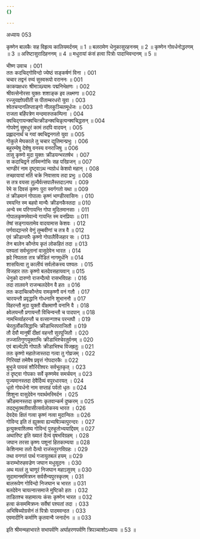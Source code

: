 ```yaml
---
{}

---
```



अध्यायः 053

कृष्णेन बालकैः सह विहृत्य कालियमर्दनम् ॥ 1 ॥ बलरामेण धेनुकासुरहननम् ॥ 2 ॥ कृष्णेन गोवर्धनोद्धरणम् ॥ 3 ॥ अरिष्टासुरादिहननम् ॥ 4 ॥ मधुरायां कंसं हत्वा पित्रोः पादाभिवन्दनम् ॥ 5 ॥
	
भीष्ण उवाच ।	001  
ततः कदचिद्गोविन्दो ज्येष्ठं सङ्कर्षणं विना ।	001  
चचार तद्वनं रम्यं सुस्वरूपो वराननः ॥	001  
काकपक्षधरः श्रीमाञ्छ्यामः पद्मनिभेक्षणः ।	002  
श्रीवत्सेनोरसा युक्तः शशाङ्क इव लक्ष्मणा ॥	002  
रज्जुयज्ञोपवीती स पीताम्बरधरो युवा ।	003  
श्वेतचन्दनलिप्ताङ्गो नीलकुञ्चितमूर्धजः ॥	003  
राजता बर्हिपत्रेण मन्दमारुतकम्पिना ।	004  
क्वचिद्गायन्क्वचित्क्रीडन्क्वचिन्नृत्यन्क्वचिद्धसन् ॥	004  
गोपवेणुं सुमधुरं कामं तदपि वादयन् ।	005  
प्रह्लादनार्थं च गवां क्वचिद्वनगतो युवा ॥	005  
गोकुले मेघकाले तु चचार द्युतिमान्प्रभुः ।	006  
बहुरम्येषु देशेषु वनस्य वनराजिषु ॥	006  
तासु कृष्णो मुदा युक्तः क्रीडयन्भरतर्षभ ।	007  
स कदाचिद्वने तस्मिन्गोभिः सह परिव्रजन् ॥	007  
भाण्डीरं नाम दृष्ट्वाऽथ न्यग्रोधं केशवो महान् ।	008  
तच्छायायां मतिं चक्रे निवासाय तदा प्रभुः ॥	008  
स तत्र वयसा तुल्यैर्वत्सपालैस्तदाऽनघ ।	009  
रेमे स दिवसं कृष्णः पुरा स्वर्गगतो यथा ॥	009  
तं क्रीडमानं गोपालाः कृष्णं भाण्डीरवासिनः ।	010  
रमयन्ति स्म बहवो मान्यैः क्रीडनकैस्तदा ॥	010  
अन्ये स्म परिगायन्ति गोपा मुदितमानसाः ।	011  
गोपालकृष्णमेवान्ये गायन्ति स्म वनप्रियाः ॥	011  
तेषां सङ्गायतामेव वादयामास केशवः ।	012  
पर्णवाद्यान्तरे वेणुं तुम्बवीणां च तत्र वै ॥	012  
एवं क्रीडान्तरैः कृष्णो गोपालैर्विजहार सः ।	013  
तेन बालेन कौन्तेय कृतं लोकहितं तदा ॥	013  
पश्यतां सर्वभूतानां वासुदेवेन भारत ।	014  
ह्रदे निपतता तत्र क्रीडितं नागमूर्धनि ॥	014  
शासयित्वा तु कालीयं सर्वलोकस्य पश्यतः ।	015  
विजहार ततः कृष्णो बलदेवसहायवान् ॥	015  
धेनुको दारुणो राजन्दैत्यो रासभविग्रहः ।	016  
तदा तालवने राजन्बलदेवेन वै हतः ॥	016  
ततः कदाचित्कौन्तेय रामकृष्णौ वनं गतौ ।	017  
चारयन्तौ प्रवृद्धानि गोधनानि शुभाननौ ॥	017  
विहरन्तौ मुदा युक्तौ वीक्षमाणौ वनानि वै ।	018  
क्ष्वेलयन्तौ प्रगायन्तौ विचिन्वन्तौ च पादपान् ॥	018  
नामभिर्व्याहरन्तौ च वत्सान्गाश्च परन्तपौ ।	019  
चेरतुर्लोकसिद्धाभिः क्रीडाभिरपराजितौ ॥	019  
तौ देवौ मानुषीं दीक्षां वहन्तौ सुरपूजितौ ।	020  
तज्जातिगुणयुक्ताभिः क्रीडाभिश्चेरतुर्वनम् ॥	020  
एवं बाल्येऽपि गोपालैः क्रीडाभिश्च विजह्रतुः ॥	021  
ततः कृष्णो महातेजास्तदा गत्वा तु गोव्रजम् ।	022  
गिरियज्ञं तमेवैष प्रवृत्तं गोपदारकैः ॥	022  
बुभुजे पायसं शौरिरीश्वरः सर्वभूतकृत् ।	023  
तं दृष्ट्वा गोपकाः सर्वे कृष्णमेव समर्चयन् ॥	023  
पूज्यमानस्तदा देवैर्दिव्यं वपुरधारयत् ।	024  
धृतो गोवर्धनो नाम सप्ताहं पर्वतो धृतः ॥	024  
शिशुना वासुदेवेन गवार्थमरिमर्दन ।	025  
क्रीडमानस्तदा कृष्णः कृतवान्कर्म दुष्करम् ॥	025  
तदद्भुतमतीवासीत्सर्वलोकस्य भारत ।	026  
देवदेवः क्षितं गत्वा कृष्णं नत्वा मुदान्वितः ॥	026  
गोविन्द इति तं ह्युक्त्वा ह्यभ्यषिञ्चत्पुरन्दरः ।	027  
इत्युक्त्वाश्लिष्य गोविन्दं पुरुहूतोभ्ययाद्दिवम् ॥	027  
अथारिष्ट इति ख्यातं दैत्यं वृषभविग्रहम् ।	028  
जघान तरसा कृष्णः पशूनां हितकाम्यया ॥	028  
केशिनामा ततो दैत्यो राजंस्तुरगविग्रहः ।	029  
तथा वनगतं पार्थ गजायुतबलं हयम् ॥	029  
कराम्भोरुहवज्रेण जघान मधुसूदनः ।	030  
अथ मल्लं तु चाणूरं निजघान महाऽसुरम् ॥	030  
सुदामानममित्रघ्न सर्वसैन्यपुरस्कृतम् ।	031  
बालरूपेण गोविन्दो निजघान च भारत ॥	031  
बलदेवेन चायत्नात्समाजे मुष्टिको हतः ।	032  
ताडितश्च सहामात्यः कंसः कृष्णेन भारत ॥	032  
हत्वा कंसममित्रघ्नः सर्वेषां पश्यतां तदा ।	033  
अभिषिच्योग्रसेनं तं पित्रोः पादमवन्दत ।	033  
एवमादीनि कर्माणि कृतवान्वै जनार्दनः ॥ ॥	033  

इति श्रीमन्महाभारते सभापर्वणि अर्घाहरणपर्वणि त्रिपञ्चाशोऽध्यायः ॥ 53 ॥